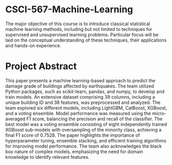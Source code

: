 # CSCI-567-Machine-Learning
The major objective of this course is to introduce classical statistical machine learning methods, including but not limited to techniques for supervised and unsupervised learning problems. Particular focus will be laid on the conceptual understanding of these techniques, their applications and hands-on experience.

# Project Abstract
This paper presents a machine learning-based approach to predict the damage grade of buildings affected by earthquakes. The team utilized Python packages, such as scikit-learn, pandas, and numpy, to develop and train models. An extensive dataset comprising 39 columns, including a unique building ID and 38 features, was preprocessed and analyzed. The team explored six different models, including LightGBM, CatBoost, XGBoost, and a voting ensemble. Model performance was measured using the micro-averaged F1 score, balancing the precision and recall of the classifier. The best model was a voting ensemble consisting of eight independently trained XGBoost sub-models with oversampling of the minority class, achieving a final F1 score of 0.7528. The paper highlights the importance of hyperparameter tuning, ensemble stacking, and efficient training algorithms for improving model performance. The team also acknowledges the black box nature of complex models, emphasizing the need for domain knowledge to identify relevant features.
